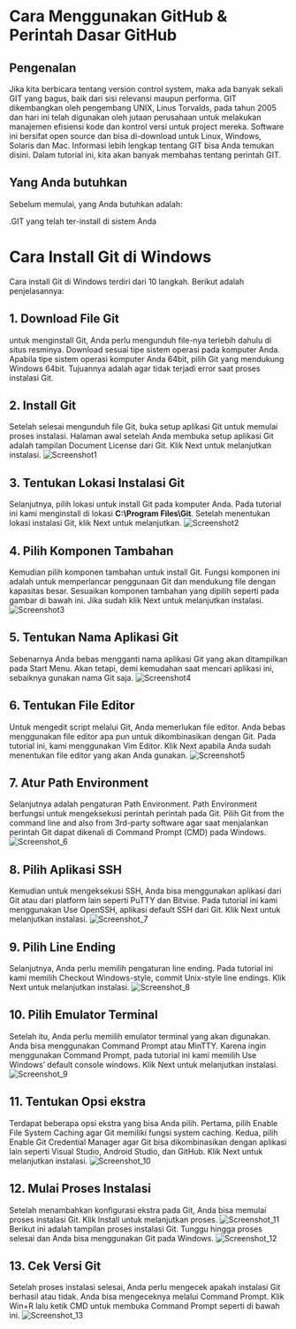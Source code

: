 #  Cara Menggunakan GitHub & Perintah Dasar GitHub
## Pengenalan
Jika kita berbicara tentang version control system, maka ada banyak sekali GIT yang bagus, baik dari sisi relevansi maupun performa. GIT dikembangkan oleh pengembang UNIX, Linus Torvalds, pada tahun 2005 dan hari ini telah digunakan oleh jutaan perusahaan untuk melakukan manajemen efisiensi kode dan kontrol versi untuk project mereka. Software ini bersifat open source dan bisa di-download untuk Linux, Windows, Solaris dan Mac. Informasi lebih lengkap tentang GIT bisa Anda temukan disini. Dalam tutorial ini, kita akan banyak membahas tentang perintah GIT.
## Yang Anda butuhkan
Sebelum memulai, yang Anda butuhkan adalah:

.GIT yang telah ter-install di sistem Anda

# Cara Install Git di Windows
Cara install Git di Windows terdiri dari 10 langkah. Berikut adalah penjelasannya:

## 1. Download File Git
untuk menginstall Git, Anda perlu mengunduh file-nya terlebih dahulu di situs resminya. Download sesuai tipe sistem operasi pada komputer Anda. Apabila tipe sistem operasi komputer Anda 64bit,  pilih Git yang mendukung Windows 64bit. Tujuannya adalah agar tidak terjadi error saat proses instalasi Git.

## 2. Install Git
Setelah selesai mengunduh file Git, buka setup aplikasi Git untuk memulai proses instalasi. Halaman awal setelah Anda membuka setup aplikasi Git adalah tampilan Document License dari Git. Klik Next untuk melanjutkan instalasi.
![Screenshot1](https://user-images.githubusercontent.com/72791776/95842961-60b6f280-0d71-11eb-9f8a-b650ddcef2ac.png)

## 3. Tentukan Lokasi Instalasi Git
Selanjutnya, pilih lokasi untuk install Git pada komputer Anda. Pada tutorial ini kami menginstall di lokasi **C:\Program Files\Git**. Setelah menentukan lokasi instalasi Git, klik Next untuk melanjutkan.
![Screenshot2](https://user-images.githubusercontent.com/72791776/95842968-6280b600-0d71-11eb-844f-f8cb7d5d60c2.png)

## 4. Pilih Komponen Tambahan
Kemudian pilih komponen tambahan untuk install Git. Fungsi komponen ini adalah untuk memperlancar penggunaan Git dan mendukung file dengan kapasitas besar. Sesuaikan komponen tambahan yang dipilih seperti pada gambar di bawah ini. Jika sudah klik Next untuk melanjutkan instalasi.
![Screenshot3](https://user-images.githubusercontent.com/72791776/95842971-63194c80-0d71-11eb-89c9-b1e08e25dfdd.png)

## 5. Tentukan Nama Aplikasi Git
Sebenarnya Anda bebas mengganti nama aplikasi Git yang akan ditampilkan pada Start Menu. Akan tetapi, demi kemudahan saat mencari aplikasi ini, sebaiknya gunakan nama Git saja.
![Screenshot4](https://user-images.githubusercontent.com/72791776/95842976-644a7980-0d71-11eb-8d56-fdc780ef3153.png)

## 6. Tentukan File Editor
Untuk mengedit script melalui Git, Anda memerlukan file editor. Anda bebas menggunakan file editor apa pun untuk dikombinasikan dengan Git. Pada tutorial ini, kami menggunakan Vim Editor. Klik Next apabila Anda sudah menentukan file editor yang akan Anda gunakan.
![Screenshot5](https://user-images.githubusercontent.com/72791776/95842994-690f2d80-0d71-11eb-966f-0833872483df.png)

## 7. Atur Path Environment
Selanjutnya adalah pengaturan Path Environment. Path Environment berfungsi untuk mengeksekusi perintah perintah pada Git. Pilih Git from the command line and also from 3rd-party software agar saat menjalankan perintah Git dapat dikenali di Command Prompt (CMD) pada Windows.
![Screenshot_6](https://user-images.githubusercontent.com/72791776/95843066-7a583a00-0d71-11eb-99ca-83068ecdadce.png)

## 8. Pilih Aplikasi SSH
Kemudian untuk mengeksekusi SSH, Anda bisa menggunakan aplikasi dari Git atau  dari platform lain seperti PuTTY dan Bitvise. Pada tutorial ini kami menggunakan Use OpenSSH, aplikasi default SSH dari Git. Klik Next untuk melanjutkan instalasi.
![Screenshot_7](https://user-images.githubusercontent.com/72791776/95843073-7c21fd80-0d71-11eb-9331-cfdf5cddc0f4.png)

## 9. Pilih Line Ending
Selanjutnya, Anda perlu memilih pengaturan line ending. Pada tutorial ini kami memilih Checkout Windows-style, commit Unix-style line endings. Klik Next untuk melanjutkan instalasi.
![Screenshot_8](https://user-images.githubusercontent.com/72791776/95843089-7f1cee00-0d71-11eb-816d-6ea9fc5941b7.png)

## 10. Pilih Emulator Terminal
Setelah itu, Anda perlu memilih emulator terminal yang akan digunakan. Anda bisa menggunakan Command Prompt atau MinTTY. Karena ingin menggunakan Command Prompt, pada tutorial ini kami memilih Use Windows’ default console windows. Klik Next untuk melanjutkan instalasi.
![Screenshot_9](https://user-images.githubusercontent.com/72791776/95843092-804e1b00-0d71-11eb-93ab-7d0589638264.png)

## 11. Tentukan Opsi ekstra
Terdapat beberapa opsi ekstra yang bisa Anda pilih. Pertama, pilih Enable File System Caching agar Git memiliki fungsi system caching. Kedua, pilih Enable Git Credential Manager agar Git bisa dikombinasikan dengan aplikasi lain seperti Visual Studio, Android Studio, dan GitHub. Klik Next untuk melanjutkan instalasi.
![Screenshot_10](https://user-images.githubusercontent.com/72791776/95843097-8217de80-0d71-11eb-81d6-78564207ebbe.png)

## 12. Mulai Proses Instalasi
Setelah menambahkan konfigurasi ekstra pada Git, Anda bisa memulai proses instalasi Git. Klik Install untuk melanjutkan proses.
![Screenshot_11](https://user-images.githubusercontent.com/72791776/95843102-83490b80-0d71-11eb-9bce-82404425ab93.png)
Berikut ini adalah tampilan proses instalasi Git. Tunggu hingga proses selesai dan Anda bisa menggunakan Git pada Windows.
![Screenshot_12](https://user-images.githubusercontent.com/72791776/95843110-8643fc00-0d71-11eb-8e1c-fd6442addd1b.png)

## 13. Cek Versi Git
Setelah proses instalasi selesai, Anda perlu mengecek apakah instalasi Git berhasil atau tidak. Anda bisa mengeceknya melalui Command Prompt. Klik Win+R lalu ketik CMD untuk membuka Command Prompt seperti di bawah ini.
![Screenshot_13](https://user-images.githubusercontent.com/72791776/95843126-8a701980-0d71-11eb-94eb-d265f7bb253f.png)






